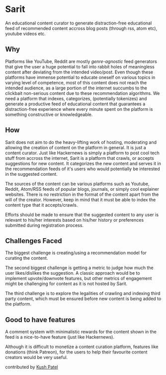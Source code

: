 # Sarit

An educational content curator to generate distraction-free educational feed of recommended content accross blog posts (through rss, atom etc), youtube videos etc.

## Why

Platforms like YouTube, Reddit are mostly _genre-agnostic_ feed generators that give the user a huge potential to fall into rabbit holes of meaningless content after deviating from the intended video/post.
Even though these platforms have immense potential to educate oneself on various topics in varying level of competence, most of this content does not reach the intended audience, as a large portion of the internet succumbs to the clickbait non-serious content due to these recommendation algorithms.
We need a platform that indexes, categorizes, (potentially tokenizes) and generate a productive feed of educational content that guarantees a distraction-free experience where every minute spent on the platform is something constructive or knowledgeable.

## How 

Sarit does not aim to do the heavy-lifting work of hosting, moderating and allowing the creation of content on the platform in general.
It is just a content curator.
Just like Hackernews is simply a platform to post cool tech stuff from accross the internet, Sarit is a platform that crawls, or accepts suggestions for new content.
It categorizes the new content and serves it in the recommendation feeds of it's users who would potentially be interested in the suggested content.

The sources of the content can be various platforms such as Youtube, Reddit, Atom/RSS feeds of popular blogs, journals, or simply cool explainer websites. There is no restriction in the format of the content apart from the will of the creator.
However, keep in mind that it must be able to index the content type that it accepts/crawls.

Efforts should be made to ensure that the suggested content to any user is relevant to his/her interests based on his/her history or preferences submitted during registration process.

## Challenges Faced

The biggest challenge is creating/using a recommendation model for curating the content.

The second biggest challenge is getting a metric to judge how much the user likes/dislikes the suggestion. A classic approach would be to implement upvote/downvote features, but other metrics of engagement might be challenging for content as it is not hosted by Sarit.

The third challenge is to explore the legalities of crawling and indexing third party content, which must be ensured before new content is being added to the platform.

## Good to have features

A comment system with minimalistic rewards for the content shown in the feed is a nice-to-have feature (just like Hackernews).

Although it is difficult to monetize a content curation platform, features like donations (think Patreon), for the users to help their favourite content creators would be very useful.

contributed by [Kush Patel](https://github.com/libkush)
